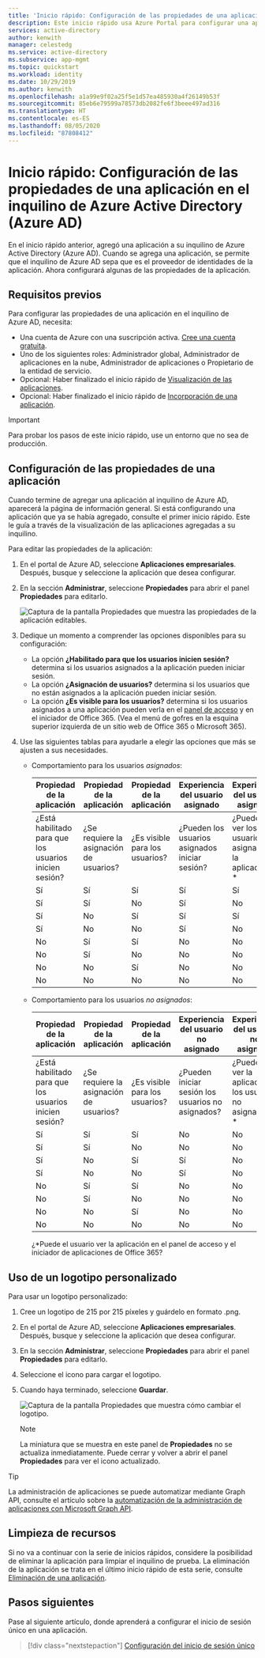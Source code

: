 ```yaml
---
title: 'Inicio rápido: Configuración de las propiedades de una aplicación en el inquilino de Azure Active Directory (Azure AD)'
description: Este inicio rápido usa Azure Portal para configurar una aplicación que se ha registrado con su inquilino de Azure Active Directory (Azure AD).
services: active-directory
author: kenwith
manager: celestedg
ms.service: active-directory
ms.subservice: app-mgmt
ms.topic: quickstart
ms.workload: identity
ms.date: 10/29/2019
ms.author: kenwith
ms.openlocfilehash: a1a99e9f02a25f5e1d57ea485930a4f26149b53f
ms.sourcegitcommit: 85eb6e79599a78573db2082fe6f3beee497ad316
ms.translationtype: HT
ms.contentlocale: es-ES
ms.lasthandoff: 08/05/2020
ms.locfileid: "87808412"
---
```

# <a name="quickstart-configure-properties-for-an-application-in-your-azure-active-directory-azure-ad-tenant"></a>Inicio rápido: Configuración de las propiedades de una aplicación en el inquilino de Azure Active Directory (Azure AD)

En el inicio rápido anterior, agregó una aplicación a su inquilino de Azure Active Directory (Azure AD). Cuando se agrega una aplicación, se permite que el inquilino de Azure AD sepa que es el proveedor de identidades de la aplicación. Ahora configurará algunas de las propiedades de la aplicación.
 
## <a name="prerequisites"></a>Requisitos previos

Para configurar las propiedades de una aplicación en el inquilino de Azure AD, necesita:

- Una cuenta de Azure con una suscripción activa. [Cree una cuenta gratuita](https://azure.microsoft.com/free/?WT.mc_id=A261C142F).
- Uno de los siguientes roles: Administrador global, Administrador de aplicaciones en la nube, Administrador de aplicaciones o Propietario de la entidad de servicio.
- Opcional: Haber finalizado el inicio rápido de [Visualización de las aplicaciones](view-applications-portal.md).
- Opcional: Haber finalizado el inicio rápido de [Incorporación de una aplicación](add-application-portal.md).

>[!IMPORTANT]
>Para probar los pasos de este inicio rápido, use un entorno que no sea de producción.

## <a name="configure-app-properties"></a>Configuración de las propiedades de una aplicación

Cuando termine de agregar una aplicación al inquilino de Azure AD, aparecerá la página de información general. Si está configurando una aplicación que ya se había agregado, consulte el primer inicio rápido. Este le guía a través de la visualización de las aplicaciones agregadas a su inquilino. 

Para editar las propiedades de la aplicación:

1. En el portal de Azure AD, seleccione **Aplicaciones empresariales**. Después, busque y seleccione la aplicación que desea configurar.
2. En la sección **Administrar**, seleccione **Propiedades** para abrir el panel **Propiedades** para editarlo.

    ![Captura de la pantalla Propiedades que muestra las propiedades de la aplicación editables.](media/add-application-portal/edit-properties.png)

3. Dedique un momento a comprender las opciones disponibles para su configuración:
    - La opción **¿Habilitado para que los usuarios inicien sesión?** determina si los usuarios asignados a la aplicación pueden iniciar sesión.
    - La opción **¿Asignación de usuarios?** determina si los usuarios que no están asignados a la aplicación pueden iniciar sesión.
    - La opción **¿Es visible para los usuarios?** determina si los usuarios asignados a una aplicación pueden verla en el [panel de acceso](https://myapps.microsoft.com) y en el iniciador de Office 365. (Vea el menú de gofres en la esquina superior izquierda de un sitio web de Office 365 o Microsoft 365).
4. Use las siguientes tablas para ayudarle a elegir las opciones que más se ajusten a sus necesidades.

   - Comportamiento para los usuarios *asignados*:

       | Propiedad de la aplicación | Propiedad de la aplicación | Propiedad de la aplicación | Experiencia del usuario asignado | Experiencia del usuario asignado |
       |---|---|---|---|---|
       | ¿Está habilitado para que los usuarios inicien sesión? | ¿Se requiere la asignación de usuarios? | ¿Es visible para los usuarios? | ¿Pueden los usuarios asignados iniciar sesión? | ¿Pueden ver los usuarios asignados la aplicación?* |
       | Sí | Sí | Sí | Sí | Sí  |
       | Sí | Sí | No  | Sí | No   |
       | Sí | No  | Sí | Sí | Sí  |
       | Sí | No  | No  | Sí | No   |
       | No  | Sí | Sí | No  | No   |
       | No  | Sí | No  | No  | No   |
       | No  | No  | Sí | No  | No   |
       | No  | No  | No  | No  | No   |

   - Comportamiento para los usuarios *no asignados*:

       | Propiedad de la aplicación | Propiedad de la aplicación | Propiedad de la aplicación | Experiencia del usuario no asignado | Experiencia del usuario no asignado |
       |---|---|---|---|---|
       | ¿Está habilitado para que los usuarios inicien sesión? | ¿Se requiere la asignación de usuarios? | ¿Es visible para los usuarios? | ¿Pueden iniciar sesión los usuarios no asignados? | ¿Pueden ver la aplicación los usuarios no asignados?* |
       | Sí | Sí | Sí | No  | No   |
       | Sí | Sí | No  | No  | No   |
       | Sí | No  | Sí | Sí | No   |
       | Sí | No  | No  | Sí | No   |
       | No  | Sí | Sí | No  | No   |
       | No  | Sí | No  | No  | No   |
       | No  | No  | Sí | No  | No   |
       | No  | No  | No  | No  | No   |

     ¿*Puede el usuario ver la aplicación en el panel de acceso y el iniciador de aplicaciones de Office 365?

## <a name="use-a-custom-logo"></a>Uso de un logotipo personalizado

Para usar un logotipo personalizado:

1. Cree un logotipo de 215 por 215 píxeles y guárdelo en formato .png.
2. En el portal de Azure AD, seleccione **Aplicaciones empresariales**. Después, busque y seleccione la aplicación que desea configurar.
3. En la sección **Administrar**, seleccione **Propiedades** para abrir el panel **Propiedades** para editarlo. 
4. Seleccione el icono para cargar el logotipo.
5. Cuando haya terminado, seleccione **Guardar**.

    ![Captura de la pantalla Propiedades que muestra cómo cambiar el logotipo.](media/add-application-portal/change-logo.png)

   > [!NOTE]
   > La miniatura que se muestra en este panel de **Propiedades** no se actualiza inmediatamente. Puede cerrar y volver a abrir el panel **Propiedades** para ver el icono actualizado.


> [!TIP]
> La administración de aplicaciones se puede automatizar mediante Graph API, consulte el artículo sobre la [automatización de la administración de aplicaciones con Microsoft Graph API](https://docs.microsoft.com/graph/application-saml-sso-configure-api).


## <a name="clean-up-resources"></a>Limpieza de recursos

Si no va a continuar con la serie de inicios rápidos, considere la posibilidad de eliminar la aplicación para limpiar el inquilino de prueba. La eliminación de la aplicación se trata en el último inicio rápido de esta serie, consulte [Eliminación de una aplicación](delete-application-portal.md).

## <a name="next-steps"></a>Pasos siguientes

Pase al siguiente artículo, donde aprenderá a configurar el inicio de sesión único en una aplicación.
> [!div class="nextstepaction"]
> [Configuración del inicio de sesión único](add-application-portal-setup-sso.md)
